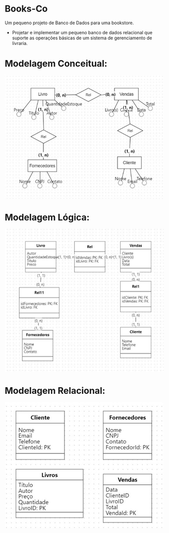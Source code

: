 # Books-Co
Um pequeno projeto de Banco de Dados para uma bookstore.
- Projetar e implementar um pequeno banco de dados relacional que suporte as operações básicas de um sistema de gerenciamento de livraria.

# Modelagem Conceitual: 
![](modelagemconceitual.jpg)


# Modelagem Lógica: 
![](modelagem%20logica.jpg)


# Modelagem Relacional: 
![](modelo_relacional.jpg)

